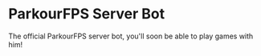 # ParkourFPS Server Bot
 
The official ParkourFPS server bot, you'll soon be able to play games with him!
